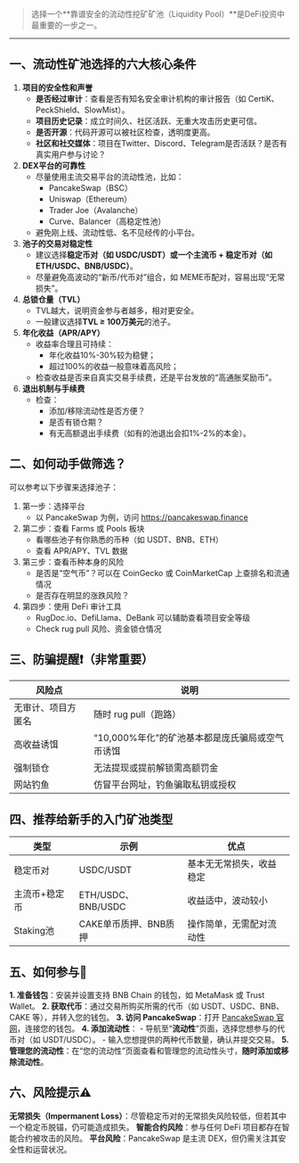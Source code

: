 > 选择一个**靠谱安全的流动性挖矿矿池（Liquidity Pool）**是DeFi投资中最重要的一步之一。

---

## 一、流动性矿池选择的六大核心条件
1. **项目的安全性和声誉**
   - **是否经过审计**：查看是否有知名安全审计机构的审计报告（如 CertiK、PeckShield、SlowMist）。
   - **项目历史记录**：成立时间久、社区活跃、无重大攻击历史更可信。
   - **是否开源**：代码开源可以被社区检查，透明度更高。
   - **社区和社交媒体**：项目在Twitter、Discord、Telegram是否活跃？是否有真实用户参与讨论？
2. **DEX平台的可靠性**
   - 尽量使用主流交易平台的流动性池，比如：
     - PancakeSwap（BSC）
     - Uniswap（Ethereum）
     - Trader Joe（Avalanche）
     - Curve、Balancer（高稳定性池）
   - 避免刚上线、流动性低、名不见经传的小平台。
3. **池子的交易对稳定性**
   - 建议选择**稳定币对（如 USDC/USDT）或一个主流币 + 稳定币对（如 ETH/USDC、BNB/USDC）**。
   - 尽量避免高波动的“新币/代币对”组合，如 MEME币配对，容易出现“无常损失”。
4. **总锁仓量（TVL）**
   - TVL越大，说明资金参与者越多，相对更安全。
   - 一般建议选择**TVL ≥ 100万美元**的池子。
5. **年化收益（APR/APY）**
   - 收益率合理且可持续：
     - 年化收益10%-30%较为稳健；
     - 超过100%的收益一般意味着高风险；
   - 检查收益是否来自真实交易手续费，还是平台发放的“高通胀奖励币”。
6. **退出机制与手续费**
   - 检查：
     - 添加/移除流动性是否方便？
     - 是否有锁仓期？
     - 有无高额退出手续费（如有的池退出会扣1%-2%的本金）。

## 二、如何动手做筛选？
可以参考以下步骤来选择池子：
1. 第一步：选择平台
   - 以 PancakeSwap 为例，访问 https://pancakeswap.finance
2. 第二步：查看 Farms 或 Pools 板块
   - 看哪些池子有你熟悉的币种（如 USDT、BNB、ETH）
   - 查看 APR/APY、TVL 数据
3. 第三步：查看币种本身的风险
   - 是否是“空气币”？可以在 CoinGecko 或 CoinMarketCap 上查排名和流通情况
   - 是否存在明显的涨跌风险？
4. 第四步：使用 DeFi 审计工具
   - RugDoc.io、DefiLlama、DeBank 可以辅助查看项目安全等级
   - Check rug pull 风险、资金锁仓情况

## 三、防骗提醒❗️（非常重要）
| 风险点             | 说明                                            |
| ------------------ | ----------------------------------------------- |
| 无审计、项目方匿名 | 随时 rug pull（跑路）                           |
| 高收益诱饵         | “10,000%年化”的矿池基本都是庞氏骗局或空气币诱饵 |
| 强制锁仓           | 无法提现或提前解锁需高额罚金                    |
| 网站钓鱼           | 仿冒平台网址，钓鱼骗取私钥或授权                |

## 四、推荐给新手的入门矿池类型
| 类型          | 示例                  | 优点                     |
| ------------- | --------------------- | ------------------------ |
| 稳定币对      | USDC/USDT             | 基本无无常损失，收益稳定 |
| 主流币+稳定币 | ETH/USDC、BNB/USDC    | 收益适中，波动较小       |
| Staking池     | CAKE单币质押、BNB质押 | 操作简单，无需配对流动性 |

## 五、如何参与🧭
**1. 准备钱包**：安装并设置支持 BNB Chain 的钱包，如 MetaMask 或 Trust Wallet。
**2. 获取代币**：通过交易所购买所需的代币（如 USDT、USDC、BNB、CAKE 等），并转入您的钱包。
**3. 访问 PancakeSwap**：打开 [PancakeSwap 官网](https://pancakeswap.finance/)，连接您的钱包。
**4. 添加流动性**：
    - 导航至“**流动性**”页面，选择您想参与的代币对（如 USDT/USDC）。
    - 输入您想提供的两种代币数量，确认并提交交易。
**5. 管理您的流动性**：在“您的流动性”页面查看和管理您的流动性头寸，**随时添加或移除流动性**。

## 六、风险提示⚠️
**无常损失（Impermanent Loss）**：尽管稳定币对的无常损失风险较低，但若其中一个稳定币脱锚，仍可能造成损失。
**智能合约风险**：参与任何 DeFi 项目都存在智能合约被攻击的风险。
**平台风险**：PancakeSwap 是主流 DEX，但仍需关注其安全性和运营状况。